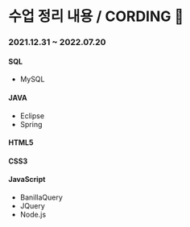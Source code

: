 # 수업 정리 내용 / CORDING :microscope:

### 2021.12.31 ~ 2022.07.20

#### SQL
- MySQL
#### JAVA
- Eclipse
- Spring
#### HTML5
#### CSS3
#### JavaScript
- BanillaQuery
- JQuery
- Node.js
